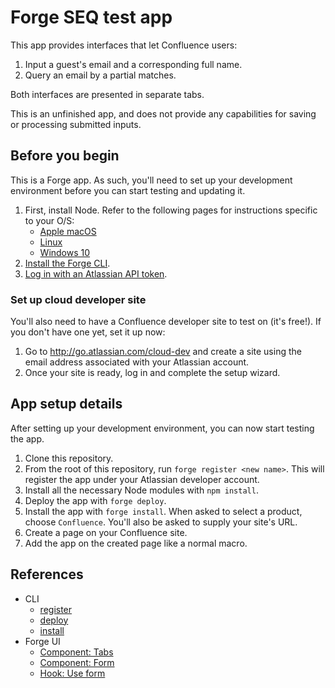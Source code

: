 # Forge SEQ test app

This app provides interfaces that let Confluence users:

1. Input a guest's email and a corresponding full name.
2. Query an email by a partial matches. 

Both interfaces are presented in separate tabs.

This is an unfinished app, and does not provide any capabilities for saving
or processing submitted inputs. 

## Before you begin

This is a Forge app. As such, you'll need to set up your development environment before
you can start testing and updating it.

1. First, install Node. Refer to the following pages for instructions specific to your O/S:
    - [Apple macOS](https://developer.atlassian.com/platform/forge/installing-forge-on-macos)
    - [Linux](https://developer.atlassian.com/platform/forge/installing-forge-on-linux)
    - [Windows 10](https://developer.atlassian.com/platform/forge/installing-forge-on-windows)
2. [Install the Forge CLI](https://developer.atlassian.com/platform/forge/getting-started/#install-the-forge-cli).
3. [Log in with an Atlassian API token](https://developer.atlassian.com/platform/forge/getting-started/#log-in-with-an-atlassian-api-token).

### Set up cloud developer site

You'll also need to have a Confluence developer site to test on (it's free!).
If you don't have one yet, set it up now:

1. Go to http://go.atlassian.com/cloud-dev and create a site using the email address associated with your Atlassian account.
2. Once your site is ready, log in and complete the setup wizard.


## App setup details

After setting up your development environment, you can now start testing the app.

1. Clone this repository.
2. From the root of this repository, run `forge register <new name>`. This will register the app under your Atlassian developer account.
3. Install all the necessary Node modules with `npm install`.
4. Deploy the app with `forge deploy`.
5. Install the app with `forge install`. When asked to select a product, choose `Confluence`. You'll also be asked to supply your site's URL.
6. Create a page on your Confluence site.
7. Add the app on the created page like a normal macro.


## References

- CLI
    - [register](https://developer.atlassian.com/platform/forge/cli-reference/register/)
    - [deploy](https://developer.atlassian.com/platform/forge/cli-reference/deploy/)
    - [install](https://developer.atlassian.com/platform/forge/cli-reference/install/)
- Forge UI
    - [Component: Tabs](https://developer.atlassian.com/platform/forge/ui-kit/components/tabs/)
    - [Component: Form](https://developer.atlassian.com/platform/forge/ui-kit/components/form/)
    - [Hook: Use form](https://developer.atlassian.com/platform/forge/ui-kit/hooks/use-form/)
